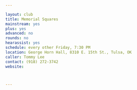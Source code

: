 ```yaml
---

layout: club
title: Memorial Squares
mainstream: yes
plus: yes
advanced: no
rounds: no
hearassist: yes
schedule: every other Friday, 7:30 PM
location: George Horn Hall, 8310 E. 15th St., Tulsa, OK
caller: Tommy Lee
contact: (918) 272-3742
website: 



---
```


